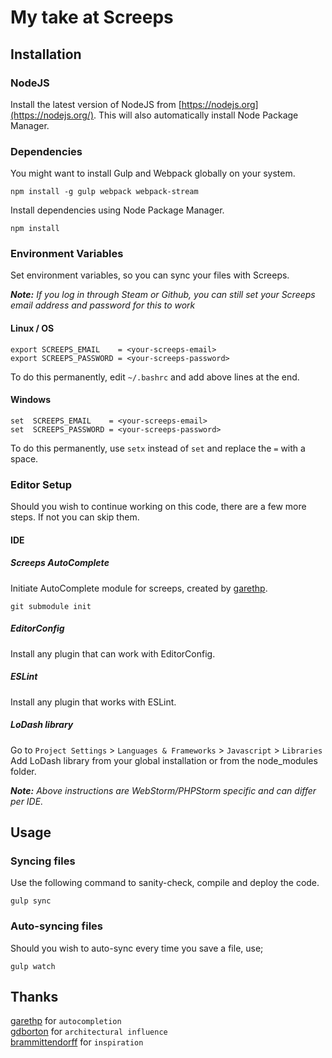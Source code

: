 # My take at Screeps
## Installation
### NodeJS
Install the latest version of NodeJS from [https://nodejs.org](https://nodejs.org/). 
This will also automatically install Node Package Manager.
### Dependencies
You might want to install Gulp and Webpack globally on your system.
```
npm install -g gulp webpack webpack-stream
```
Install dependencies using Node Package Manager.
``` 
npm install
```
### Environment Variables
Set environment variables, so you can sync your files with Screeps.  

_**Note:** If you log in through Steam or Github, you can still set 
your Screeps email address and password for this to work_
#### Linux / OS
```
export SCREEPS_EMAIL    = <your-screeps-email>
export SCREEPS_PASSWORD = <your-screeps-password>
```
To do this permanently, edit `~/.bashrc` and add above lines at the end.
#### Windows
```
set  SCREEPS_EMAIL    = <your-screeps-email>
set  SCREEPS_PASSWORD = <your-screeps-password>
```
To do this permanently, use `setx` instead of `set` and replace 
the `=` with a space.
### Editor Setup
Should you wish to continue working on this code, there are a few more 
steps. If not you can skip them.
#### IDE
##### Screeps AutoComplete
Initiate AutoComplete module for screeps, created by
[garethp](https://github.com/Garethp/ScreepsAutocomplete).
```
git submodule init
```
##### EditorConfig
Install any plugin that can work with EditorConfig.
##### ESLint
Install any plugin that works with ESLint.
##### LoDash library
Go to `Project Settings` > `Languages & Frameworks` > `Javascript` > `Libraries`  
Add LoDash library from your global installation or from the node_modules 
folder.  

_**Note:** Above instructions are WebStorm/PHPStorm specific and can differ per IDE._
## Usage
### Syncing files
Use the following command to sanity-check, compile and deploy the code.
```
gulp sync
```
### Auto-syncing files
Should you wish to auto-sync every time you save a file, use;
```
gulp watch
```
## Thanks
[garethp](https://github.com/garethp) for `autocompletion`  
[gdborton](https://github.com/gdborton) for `architectural influence`  
[brammittendorff](https://github.com/brammittendorff) for `inspiration`

